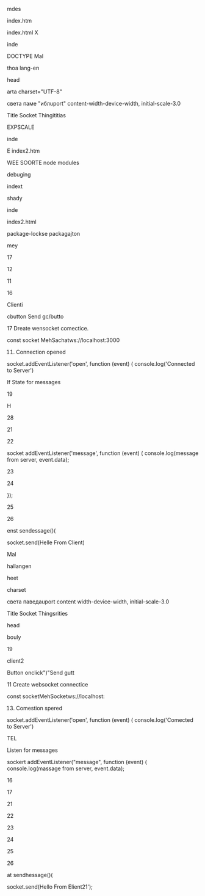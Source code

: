 mdes

index.htm

index.html X

inde

DOCTYPE Mal

thoa lang-en

head

arta charset="UTF-8"

света паме "иблuport" content-width-device-width, initial-scale-3.0

Title Socket Thingititias

EXPSCALE

inde

E index2.htm

WEE SOORTE node modules

debuging

indext

shady

inde

index2.html

package-lockse packagajton

mey

17

12

11

16

Clienti

cbutton Send gc/butto

17 Dreate wensocket comectice.

const socket MehSachatws://localhost:3000

11. Connection opened

socket.addEventListener('open', function (event) ( console.log('Connected to Server')

If State for messages

19

H

28

21

22

socket addEventListener('message', function (event) ( console.log(message from server, event.data);

23

24

});

25

26

enst sendessage()(

socket.send(Helle From Client)

</script>

</html>

Mal

hallangen

heet

charset

света паведаuport content width-device-width, initial-scale-3.0

Title Socket Thingsrities

head

bouly

19

client2

Button onclick")"Send gutt

11 Create websocket connectice

const socketMehSocketws://localhost:

13. Comestion spered

socket.addEventListener('open', function (event) ( console.log('Comected to Server')

TEL

Listen for messages

sockert addEventListener("message", function (event) ( console.log(massage from server, event.data);

16

17

21

22

23

24

25

26

at sendhessage()(

socket.send(Hello From Elient21');

</script>

</html

